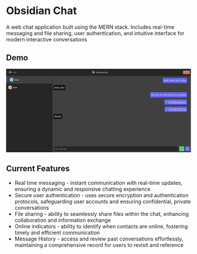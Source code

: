 # Obsidian Chat

A web chat application built using the MERN stack. Includes real-time messaging and file sharing, user authentication, and intuitive interface for modern interactive conversations

## Demo

<img src="https://github.com/TN0123/Obsidian-Chat/blob/main/images/Chat%20Page.png" alt="Chat Page"/>

## Current Features

- Real time messaging - instant communication with real-time updates, ensuring a dynamic and responsive chatting experience
- Secure user authentication - uses secure encryption and authentication protocols, safeguarding user accounts and ensuring confidential, private conversations
- File sharing - ability to seamlessly share files within the chat, enhancing collaboration and information exchange
- Online indicators - ability to identify when contacts are online, fostering timely and efficient communication
- Message History - access and review past conversations effortlessly, maintaining a comprehensive record for users to revisit and reference
